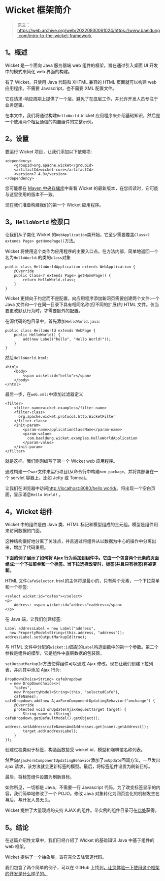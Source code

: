 # Wicket 框架简介

> 原文：<https://web.archive.org/web/20220930061024/https://www.baeldung.com/intro-to-the-wicket-framework>

## 1。概述

Wicket 是一个面向 Java 服务器端 web 组件的框架，旨在通过引入桌面 UI 开发中的模式来简化 web 界面的构建。

有了 Wicket，只使用 Java 代码和 XHTML 兼容的 HTML 页面就可以构建 web 应用程序。不需要 Javascript，也不需要 XML 配置文件。

它在请求-响应周期上提供了一个层，避免了在底层工作，并允许开发人员专注于业务逻辑。

在本文中，我们将通过构建`HelloWorld W` icket 应用程序来介绍基础知识，然后是一个使用两个相互通信的内置组件的完整示例。

## 2。设置

要运行 Wicket 项目，让我们添加以下依赖项:

```
<dependency>
    <groupId>org.apache.wicket</groupId>
    <artifactId>wicket-core</artifactId>
    <version>7.4.0</version>
</dependency>
```

您可能想在 [Maven 中央存储库](https://web.archive.org/web/20220706220028/https://search.maven.org/classic/#search%7Cgav%7C1%7Cg%3A%22org.apache.wicket%22%20AND%20a%3A%22wicket%22)中查看 Wicket 的最新版本，在您阅读时，它可能与这里使用的版本不一致。

现在我们准备构建我们的第一个 Wicket 应用程序。

## 3。`HelloWorld` 检票口

让我们从子类化 Wicket 的`WebApplication`类开始，它至少需要覆盖`Class<? extends Page> getHomePage()`方法。

Wicket 将使用这个类作为应用程序的主要入口点。在方法内部，简单地返回一个名为`HelloWorld:`的类的`class`对象

```
public class HelloWorldApplication extends WebApplication {
    @Override
    public Class<? extends Page> getHomePage() {
        return HelloWorld.class;
    }
}
```

Wicket 更倾向于约定而不是配置。向应用程序添加新网页需要创建两个文件:一个 Java 文件和一个在同一目录下具有相同名称(但不同的扩展)的 HTML 文件。仅当要更改默认行为时，才需要额外的配置。

在源代码的包目录中，首先添加`HelloWorld.java`:

```
public class HelloWorld extends WebPage {
    public HelloWorld() {
        add(new Label("hello", "Hello World!"));
    }
}
```

然后`HelloWorld.html`:

```
<html>
    <body>
        <span wicket:id="hello"></span>
    </body>
</html>
```

最后一步，在`web.xml:`中添加过滤器定义

```
<filter>
    <filter-name>wicket.examples</filter-name>
    <filter-class>
      org.apache.wicket.protocol.http.WicketFilter
    </filter-class>
    <init-param>
        <param-name>applicationClassName</param-name>
        <param-value>
          com.baeldung.wicket.examples.HelloWorldApplication
        </param-value>
    </init-param>
</filter>
```

就是这样。我们刚刚编写了第一个 Wicket web 应用程序。

通过构建一个`war`文件来运行项目(从命令行中构建`mvn package`，并将其部署在一个 servlet 容器上，比如 Jetty 或 Tomcat。

让我们在浏览器中访问[http://localhost:8080/hello world/](https://web.archive.org/web/20220706220028/http://localhost:8080/HelloWorld/)。将出现一个空白页面，显示消息`Hello World!` 。

## 4。Wicket 组件

Wicket 中的组件是由 Java 类、HTML 标记和模型组成的三元组。模型是组件用来访问数据的门面。

这种结构很好地分离了关注点，并且通过将组件从以数据为中心的操作中分离出来，增加了代码重用。

**下面的例子展示了如何将 Ajax 行为添加到组件中。它由一个包含两个元素的页面组成:一个下拉菜单和一个标签。当下拉选择改变时，标签(并且只有标签)将被更新。**

HTML 文件`CafeSelector.html`的主体将是最小的，只有两个元素，一个下拉菜单和一个标签:

```
<select wicket:id="cafes"></select>
<p>
    Address: <span wicket:id="address">address</span>
</p>
```

在 Java 端，让我们创建标签:

```
Label addressLabel = new Label("address", 
  new PropertyModel<String>(this.address, "address"));
addressLabel.setOutputMarkupId(true);
```

与 HTML 文件中分配的`wicket:id`匹配的`Label`构造函数中的第一个参数。第二个参数是组件的模型，它是组件中底层数据的包装器。

`setOutputMarkupId`方法使得组件可以通过 Ajax 修改。现在让我们创建下拉列表，并向其中添加 Ajax 行为:

```
DropDownChoice<String> cafeDropdown 
  = new DropDownChoice<>(
    "cafes", 
    new PropertyModel<String>(this, "selectedCafe"), 
    cafeNames);
cafeDropdown.add(new AjaxFormComponentUpdatingBehavior("onchange") {
    @Override
    protected void onUpdate(AjaxRequestTarget target) {
        String name = (String) cafeDropdown.getDefaultModel().getObject();
        address.setAddress(cafeNamesAndAddresses.get(name).getAddress());
        target.add(addressLabel);
    }
});
```

创建过程类似于标签，构造函数接受 wicket id、模型和咖啡馆名称列表。

然后向`AjaxFormComponentUpdatingBehavior`添加了`onUpdate`回调方法，一旦发出 ajax 请求，该方法就会更新标签的模型。最后，将标签组件设置为刷新目标。

最后，将标签组件设置为刷新目标。

如你所见，一切都是 Java，不需要一行 Javascript 代码。为了改变标签显示的内容，我们简单地修改了一个 POJO。修改 Java 对象转化为网页变化的机制发生在幕后，与开发人员无关。

Wicket 提供了大量现成的支持 AJAX 的组件。带实例的组件目录可在[此处](https://web.archive.org/web/20220706220028/https://wicket.apache.org/learn/examples/index.html)获得。

## 5。结论

在这篇介绍性文章中，我们已经介绍了 Wicket 的基础知识 Java 中基于组件的 web 框架。

Wicket 提供了一个抽象层，旨在完全去除管道代码。

我们包含了两个简单的例子，可以在 GitHub 上找到[，让您体验一下使用这个框架的开发是什么样子的。](https://web.archive.org/web/20220706220028/https://github.com/eugenp/tutorials/tree/master/wicket)